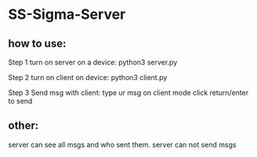 # SS-Sigma-Server

## how to use:
Step 1 turn on server on a device: python3 server.py

Step 2 turn on client on device: python3 client.py

Step 3 Send msg with client: type ur msg on client mode click return/enter to send




## other:
server can see all msgs and who sent them. server can not send msgs